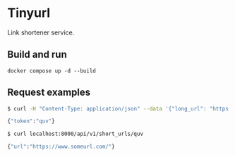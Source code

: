 # Tinyurl

Link shortener service.

## Build and run

```
docker compose up -d --build
```

## Request examples

```bash
$ curl -H "Content-Type: application/json" --data '{"long_url": "https://www.someurl.://www.someurl.com/"}' localhost:8000/api/v1/short_urls

{"token":"quv"}

$ curl localhost:8000/api/v1/short_urls/quv

{"url":"https://www.someurl.com/"}
```



